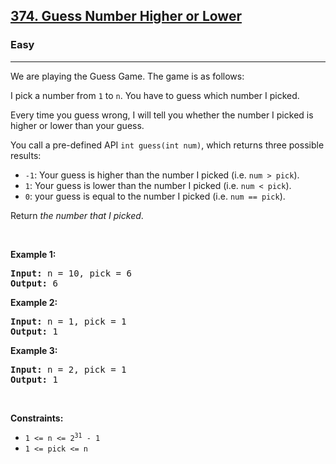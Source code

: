 <h2><a href="https://leetcode.com/problems/guess-number-higher-or-lower/">374. Guess Number Higher or Lower</a></h2><h3>Easy</h3><hr><div style="user-select: auto;" data-read-aloud-multi-block="true"><p style="user-select: auto;">We are playing the Guess Game. The game is as follows:</p>

<p style="user-select: auto;">I pick a number from <code style="user-select: auto;">1</code> to <code style="user-select: auto;">n</code>. You have to guess which number I picked.</p>

<p style="user-select: auto;">Every time you guess wrong, I will tell you whether the number I picked is higher or lower than your guess.</p>

<p style="user-select: auto;">You call a pre-defined API <code style="user-select: auto;">int guess(int num)</code>, which returns three possible results:</p>

<ul style="user-select: auto;">
	<li style="user-select: auto;"><code style="user-select: auto;">-1</code>: Your guess is higher than the number I picked (i.e. <code style="user-select: auto;">num &gt; pick</code>).</li>
	<li style="user-select: auto;"><code style="user-select: auto;">1</code>: Your guess is lower than the number I picked (i.e. <code style="user-select: auto;">num &lt; pick</code>).</li>
	<li style="user-select: auto;"><code style="user-select: auto;">0</code>: your guess is equal to the number I picked (i.e. <code style="user-select: auto;">num == pick</code>).</li>
</ul>

<p style="user-select: auto;">Return <em style="user-select: auto;">the number that I picked</em>.</p>

<p style="user-select: auto;">&nbsp;</p>
<p style="user-select: auto;"><strong class="example" style="user-select: auto;">Example 1:</strong></p>

<pre style="user-select: auto;"><strong style="user-select: auto;">Input:</strong> n = 10, pick = 6
<strong style="user-select: auto;">Output:</strong> 6
</pre>

<p style="user-select: auto;"><strong class="example" style="user-select: auto;">Example 2:</strong></p>

<pre style="user-select: auto;"><strong style="user-select: auto;">Input:</strong> n = 1, pick = 1
<strong style="user-select: auto;">Output:</strong> 1
</pre>

<p style="user-select: auto;"><strong class="example" style="user-select: auto;">Example 3:</strong></p>

<pre style="user-select: auto;"><strong style="user-select: auto;">Input:</strong> n = 2, pick = 1
<strong style="user-select: auto;">Output:</strong> 1
</pre>

<p style="user-select: auto;">&nbsp;</p>
<p style="user-select: auto;"><strong style="user-select: auto;">Constraints:</strong></p>

<ul style="user-select: auto;">
	<li style="user-select: auto;"><code style="user-select: auto;">1 &lt;= n &lt;= 2<sup style="user-select: auto;">31</sup> - 1</code></li>
	<li style="user-select: auto;"><code style="user-select: auto;">1 &lt;= pick &lt;= n</code></li>
</ul>
</div>